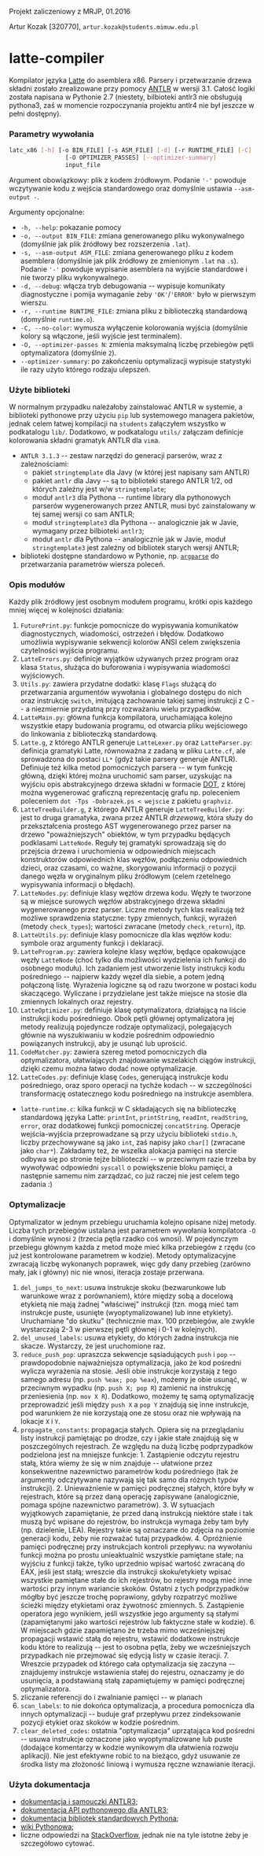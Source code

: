 Projekt zaliczeniowy z MRJP, 01.2016

Artur Kozak [320770], `artur.kozak@students.mimuw.edu.pl`

# latte-compiler

Kompilator języka [Latte](http://www.mimuw.edu.pl/~ben/Zajecia/Mrj2015/latte.html) do asemblera x86. Parsery i przetwarzanie drzewa składni zostało zrealizowane przy pomocy [ANTLR](www.antlr.org) w wersji 3.1. Całość logiki została napisana w Pythonie 2.7 (niestety, bilbioteki antlr3 nie obsługują pythona3, zaś w momencie rozpoczynania projektu antlr4 nie był jeszcze w pełni dostępny).

### Parametry wywołania
```sh
latc_x86 [-h] [-o BIN_FILE] [-s ASM_FILE] [-d] [-r RUNTIME_FILE] [-C]
                [-O OPTIMIZER_PASSES] [--optimizer-summary]
                input_file
```
Argument obowiązkowy: plik z kodem źródłowym. Podanie `'-'` powoduje wczytywanie kodu z wejścia standardowego oraz domyślnie ustawia `--asm-output -`.

Argumenty opcjonalne:
 * `-h, --help`: pokazanie pomocy
 * `-o, --output BIN_FILE`: zmiana generowanego pliku wykonywalnego (domyślnie jak plik źródłowy bez rozszerzenia `.lat`).
 * `-s, --asm-output ASM_FILE`: zmiana generowanego pliku z kodem asemblera (domyślnie jak plik źródłowy ze zmienionym `.lat` na `.s`). Podanie `'-'` powoduje wypisanie asemblera na wyjście standardowe i nie tworzy pliku wykonywalnego.
 * `-d, --debug`: włącza tryb debugowania -- wypisuje komunikaty diagnostyczne i pomija wymaganie żeby `'OK'`/`'ERROR'` było w pierwszym wierszu.
 * `-r, --runtime RUNTIME_FILE`: zmiana pliku z biblioteczką standardową (domyślnie `runtime.o`).
 * `-C, --no-color`: wymusza wyłączenie kolorowania wyjścia (domyślnie kolory są włączone, jeśli wyjście jest terminalem).
 * `-O, --optimizer-passes N`: zmienia maksymalną liczbę przebiegów pętli optymalizatora (domyślnie `2`).
 * `--optimizer-summary`: po zakończeniu optymalizacji wypisuje statystyki ile razy użyto którego rodzaju ulepszeń.

### Użyte biblioteki
W normalnym przypadku należałoby zainstalować ANTLR w systemie, a biblioteki pythonowe przy użyciu `pip` lub systemowego managera pakietów, jednak celem łatwej kompilacji na `students` załączyłem wszystko w podkatalogu `lib/`. Dodatkowo, w podkatalogu `utils/` załączam definicje kolorowania składni gramatyk ANTLR dla `vim`a.

 * `ANTLR 3.1.3` -- zestaw narzędzi do generacji parserów, wraz z zależnościami:
   * pakiet `stringtemplate` dla Javy (w  której jest napisany sam ANTLR)
   * pakiet `antlr` dla Javy -- są to biblioteki starego ANTLR 1/2, od których zależny jest w/w `stringtemplate`;
   * moduł `antlr3` dla Pythona -- runtime library dla pythonowych parserów wygenerowanych przez ANTLR, musi być zainstalowany w tej samej wersji co sam ANTLR;
   * moduł `stringtemplate3` dla Pythona -- analogicznie jak w Javie, wymagany przez bilbioteki `antlr3`;
   * moduł `antlr` dla Pythona -- analogicznie jak w Javie, moduł `stringtemplate3` jest zależny od bibliotek starych wersji ANTLR;
 * biblioteki dostępne standardowo w Pythonie, np. [`argparse`](https://docs.python.org/2.7/library/argparse.html) do przetwarzania parametrów wiersza poleceń.

### Opis modułów
Każdy plik źródłowy jest osobnym modułem programu, krótki opis każdego mniej więcej w kolejności działania:

 1. `FuturePrint.py`: funkcje pomocnicze do wypisywania komunikatów diagnostycznych, wiadomości, ostrzeżeń i błędów. Dodatkowo umożliwia wypisywanie sekwencji kolorów ANSI celem zwiększenia czytelności wyjścia programu.
 2. `LatteErrors.py`: definicje wyjątków używanych przez program oraz klasa `Status`, służąca do buforowania i wypisywania wiadomości wyjściowych.
 3. `Utils.py`: zawiera przydatne dodatki: klasę `Flags` służącą do przetwarzania argumentów wywołania i globalnego dostępu do nich oraz instrukcję `switch`, imitującą zachowanie takiej samej instrukcji z C -- a niezmiernie przydatną przy rozważaniu wielu przypadków.
 4. `LatteMain.py`: główna funkcja kompilatora, uruchamiająca kolejno wszystkie etapy budowania programu, od otwarcia pliku wejściowego do linkowania z biblioteczką standardową.
 5. `Latte.g`, z którego ANTLR generuje `LatteLexer.py` oraz `LatteParser.py`: definicja gramatyki Latte, równoważna z zadaną w pliku `Latte.cf`, ale sprowadzona do postaci `LL*` (gdyż takie parsery generuje ANTLR). Definiuje też kilka metod pomocniczych parsera -- w tym funkcję główną, dzięki której można uruchomić sam parser, uzyskując na wyjściu opis abstrakcyjnego drzewa składni w formacie [DOT](https://en.wikipedia.org/wiki/DOT_%28graph_description_language%29), z której można wygenerować graficzną reprezentację grafu np. poleceniem poleceniem `dot -Tps -Oobrazek.ps < wejscie` z pakietu `graphviz`.
 6. `LatteTreeBuilder.g`, z którego ANTLR generuje `LatteTreeBuilder.py`: jest to druga gramatyka, zwana przez ANTLR _drzewową_, która służy do przekształcenia prostego AST wygenerowanego przez parser na drzewo "poważniejszych" obiektów, w tym przypadku będących podklasami `LatteNode`. Reguły tej gramatyki sprowadzają się do przejścia drzewa i uruchomienia w odpowiednich miejscach konstruktorów odpowiednich klas węzłów, podłączeniu odpowiednich dzieci, oraz czasami, co ważne, skorygowaniu informacji o pozycji danego węzła w oryginalnym pliku źródłowym (celem rzetelnego wypisywania informacji o błędach).
 7. `LatteNodes.py`: definiuje klasy węzłów drzewa kodu. Węzły te tworzone są w miejsce surowych węzłów abstrakcyjnego drzewa składni wygenerowanego przez parser. Liczne metody tych klas realizują też możliwe sprawdzenia statyczne: typy zmiennych, funkcji, wyrażeń (metody `check_types`); wartości zwracane (metody `check_return`), itp.
 8. `LatteUtils.py`: definiuje klasy pomocnicze dla klas węzłów kodu: symbole oraz argumenty funkcji i deklaracji.
 9. `LatteProgram.py`: zawiera kolejne klasy węzłów, będące opakowujące węzły `LatteNode` (choć tylko dla możliwości wydzielenia ich funkcji do osobnego modułu). Ich zadaniem jest utworzenie listy instrukcji kodu pośredniego -- najpierw każdy węzeł dla siebie, a potem jedną połączoną listę. Wyrażenia logiczne są od razu tworzone w postaci kodu skaczącego. Wyliczane i przydzielane jest także miejsce na stosie dla zmiennych lokalnych oraz rejestry.
 10. `LatteOptimizer.py`: definiuje klasę optymalizatora, działającą na liście instrukcji kodu pośredniego. Obok pętli głównej optymalizatora jej metody realizują pojedyncze rodzaje optymalizacji, polegających głównie na wyszukiwaniu w kodzie pośrednim odpowiednio powiązanych instrukcji, aby je usunąć lub uprościć.
 11. `CodeMatcher.py`: zawiera szereg metod pomocniczych dla optymalizatora, ułatwiających znajdowanie wszelakich ciągów instrukcji, dzięki czemu można łatwo dodać nowe optymalizacje.
 12. `LatteCodes.py`: definiuje klasę `Codes`, generującą instrukcje kodu pośredniego, oraz sporo operacji na tychże kodach -- w szczególności transformację ostatecznego kodu pośredniego na instrukcje asemblera.
 * `latte-runtime.c`: kilka funkcji w C składających się na biblioteczkę standardową języka Latte: `printInt`, `printString`, `readInt`, `readString`, `error`, oraz dodatkowej funkcji pomocniczej `concatString`. Operacje wejścia-wyjścia przeprowadzane są przy użyciu biblioteki `stdio.h`, liczby przechowywane są jako `int`, zaś napisy jako `char[]` (zwracane jako `char*`). Zakładamy też, że wszelka alokacja pamięci na stercie odbywa się po stronie tejże biblioteczki -- w przeciwnym razie trzeba by wywoływać odpowiedni `syscall` o powiększenie bloku pamięci, a następnie samemu nim zarządzać, co już raczej nie jest celem tego zadania :)


### Optymalizacje
Optymalizator w jednym przebiegu uruchamia kolejno opisane niżej metody. Liczba tych przebiegów ustalana jest parametrem wywołania kompilatora `-O` i domyślnie wynosi `2` (trzecia pętla rzadko coś wnosi).  W pojedynczym przebiegu głównym każda z metod może mieć kilka przebiegów z rzędu (co już jest kontrolowane parametrem w kodzie). Metody optymalizacyjne zwracają liczbę wykonanych poprawek, więc gdy dany przebieg (zarówno mały, jak i główny) nic nie wnosi, iteracja zostaje przerwana.

  1. `del_jumps_to_next`: usuwa instrukcje skoku (bezwarunkowe lub warunkowe wraz z porównaniem), które między sobą a docelową etykietą nie mają żadnej "właściwej" instrukcji (tzn. mogą mieć tam instrukcje puste, usunięte (wyoptymalizowane) lub inne etykiety). Uruchamiane "do skutku" (technicznie max. 100 przebiegów, ale zwykle wystarczają 2-3 w pierwszej pętli głównej i 0-1 w kolejnych).
  2. `del_unused_labels`: usuwa etykiety, do których żadna instrukcja nie skacze. Wystarczy, że jest uruchomione raz.
  3. `reduce_push_pop`: upraszcza sekwencje sąsiadujących `push` i `pop` -- prawdopodobnie najważniejsza optymalizacja, jako że kod pośredni wylicza wyrażenia na stosie. Jeśli obie instrukcje korzystają z tego samego adresu (np. `push %eax; pop %eax`), możemy je obie usunąć, w przeciwnym wypadku (np. `push X; pop R`) zamienić na instrukcję przeniesienia (np. `mov X R`). Dodatkowo, możemy tę samą optymalizację przeprowadzić jeśli między `push X` a `pop Y` znajdują się inne instrukcje, pod warunkiem że nie korzystają one ze stosu oraz nie wpływają na lokacje `X` i `Y`.
  4.  `propagate_constants`: propagacja stałych. Opiera się na przeglądaniu listy instrukcji pamiętając po drodze, czy i jakie stałe znajdują się w poszczególnych rejestrach. Ze względu na dużą liczbę podprzypadków podzielona jest na mniejsze funkcje:
    1.  Zastąpienie odczytu rejestru stałą, która wiemy że się w nim znajduje -- ułatwione przez konsekwentne nazewnictwo parametrów kodu pośredniego (tak że argumenty odczytywane nazywają się tak samo dla różnych typów instrukcji).
    2.  Unieważnienie w pamięci podręcznej stałych, które były w rejestrach, które są przez daną operację zapisywane (analogicznie, pomaga spójne nazewnictwo parametrów).
    3.  W sytuacjach wyjątkowych zapamiętanie, że przed daną instrukcją niektóre stałe i tak muszą być wpisane do rejestrów, bo instrukcja wymaga żeby tam były (np. dzielenie, LEA). Rejestry takie są oznaczane do zdjęcia na poziomie generacji kodu, żeby nie rozważać tutaj przypadków.
    4.  Opróżnienie pamięci podręcznej przy instrukcjach kontroli przepływu: na wywołaniu funkcji można po prostu unieaktualnić wszystkie pamiętane stałe; na wyjściu z funkcji także, tylko uprzednio wpisać wartość zwracaną do EAX, jeśli jest stałą; wreszcie dla instrukcji skoku/etykiety wpisać wszystkie pamiętane stałe do ich rejestrów, bo rejestry mogą mieć inne wartości przy innym wariancie skoków. Ostatni z tych podprzypadków mógłby być jeszcze trochę poprawiony, gdyby rozpatrzyć możliwe ścieżki między etykietami oraz żywotność zmiennych.
    5.  Zastąpienie operatora jego wynikiem, jeśli wszystkie jego argumenty są stałymi (zapamiętanymi jako wartości rejestrów lub faktyczne stałe w kodzie).
    6.  W miejscach gdzie zapamiętano że trzeba mimo wcześniejszej propagacji wstawić stałą do rejestru, wstawić dodatkowe instrukcje kodu które to realizują -- jest to osobna pętla, żeby we wcześniejszych przypadkach nie przejmować się edycją listy w czasie iteracji.
    7.  Wreszcie przypadek od którego cała optymalizacja się zaczyna -- znajdujemy instrukcje wstawienia stałej do rejestru, oznaczamy je do usunięcia, a podstawianą stałą zapamiętujemy w pamięci podręcznej optymalizatora.
  6.  zliczanie referencji do i zwalnianie pamięci -- w planach
  7.  `scan_labels`: to nie dokońca optymalizacja, a procedura pomocnicza dla innych optymalizacji -- buduje graf przepływu przez zindeksowanie pozycji etykiet oraz skoków w kodzie pośrednim.
  8.  `clear_deleted_codes`: ostatnia "optymalizacja" uprzątająca kod pośredni -- usuwa instrukcje oznaczone jako wyoptymalizowane lub puste (dodające komentarzy w kodzie wynikowym dla ułatwienia rozwoju aplikacji). Nie jest efektywne robić to na bieżąco, gdyż usuwanie ze środka listy ma złożoność liniową i wymusza ręczne wznawianie iteracji.

### Użyta dokumentacja
 * [dokumentacja i samouczki ANTLR3](https://theantlrguy.atlassian.net/wiki/display/ANTLR3/ANTLR+v3+documentation);
 * [dokumentacja API pythonowego dla ANTLR3](http://www.antlr3.org/api/index.html);
 * [dokumentacja bibliotek standardowych Pythona](https://docs.python.org/2.7/contents.html);
 * [wiki Pythonowa](https://wiki.python.org/moin/);
 * liczne odpowiedzi na [StackOverflow](http://stackoverflow.com/), jednak nie na tyle istotne żeby je szczegółowo cytować.
